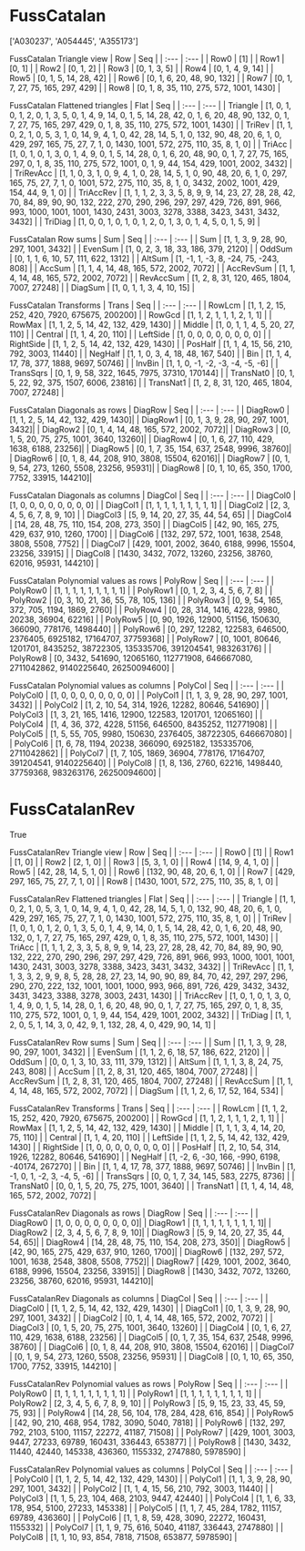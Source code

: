# FussCatalan
['A030237', 'A054445', 'A355173']

FussCatalan Triangle view
|  Row   |  Seq   |
| :---   |  :---  |
| Row0 | [1] |
| Row1 | [0, 1] |
| Row2 | [0, 1, 2] |
| Row3 | [0, 1, 3, 5] |
| Row4 | [0, 1, 4, 9, 14] |
| Row5 | [0, 1, 5, 14, 28, 42] |
| Row6 | [0, 1, 6, 20, 48, 90, 132] |
| Row7 | [0, 1, 7, 27, 75, 165, 297, 429] |
| Row8 | [0, 1, 8, 35, 110, 275, 572, 1001, 1430] |

FussCatalan Flattened triangles
| Flat      |  Seq  |
| :---      | :---  |
| Triangle  | [1, 0, 1, 0, 1, 2, 0, 1, 3, 5, 0, 1, 4, 9, 14, 0, 1, 5, 14, 28, 42, 0, 1, 6, 20, 48, 90, 132, 0, 1, 7, 27, 75, 165, 297, 429, 0, 1, 8, 35, 110, 275, 572, 1001, 1430] |
| TriRev    | [1, 1, 0, 2, 1, 0, 5, 3, 1, 0, 14, 9, 4, 1, 0, 42, 28, 14, 5, 1, 0, 132, 90, 48, 20, 6, 1, 0, 429, 297, 165, 75, 27, 7, 1, 0, 1430, 1001, 572, 275, 110, 35, 8, 1, 0] |
| TriAcc    | [1, 0, 1, 0, 1, 3, 0, 1, 4, 9, 0, 1, 5, 14, 28, 0, 1, 6, 20, 48, 90, 0, 1, 7, 27, 75, 165, 297, 0, 1, 8, 35, 110, 275, 572, 1001, 0, 1, 9, 44, 154, 429, 1001, 2002, 3432] |
| TriRevAcc | [1, 1, 0, 3, 1, 0, 9, 4, 1, 0, 28, 14, 5, 1, 0, 90, 48, 20, 6, 1, 0, 297, 165, 75, 27, 7, 1, 0, 1001, 572, 275, 110, 35, 8, 1, 0, 3432, 2002, 1001, 429, 154, 44, 9, 1, 0] |
| TriAccRev | [1, 1, 1, 2, 3, 3, 5, 8, 9, 9, 14, 23, 27, 28, 28, 42, 70, 84, 89, 90, 90, 132, 222, 270, 290, 296, 297, 297, 429, 726, 891, 966, 993, 1000, 1001, 1001, 1430, 2431, 3003, 3278, 3388, 3423, 3431, 3432, 3432] |
| TriDiag   | [1, 0, 0, 1, 0, 1, 0, 1, 2, 0, 1, 3, 0, 1, 4, 5, 0, 1, 5, 9] |

FussCatalan Row sums
| Sum       |   Seq  |
| :---      |  :---  |
| Sum       | [1, 1, 3, 9, 28, 90, 297, 1001, 3432] |
| EvenSum   | [1, 0, 2, 3, 18, 33, 186, 379, 2120] |
| OddSum    | [0, 1, 1, 6, 10, 57, 111, 622, 1312] |
| AltSum    | [1, -1, 1, -3, 8, -24, 75, -243, 808] |
| AccSum    | [1, 1, 4, 14, 48, 165, 572, 2002, 7072] |
| AccRevSum | [1, 1, 4, 14, 48, 165, 572, 2002, 7072] |
| RevAccSum | [1, 2, 8, 31, 120, 465, 1804, 7007, 27248] |
| DiagSum   | [1, 0, 1, 1, 3, 4, 10, 15] |

FussCatalan Transforms
| Trans     |   Seq  |
| :---      |  :---  |
| RowLcm    | [1, 1, 2, 15, 252, 420, 7920, 675675, 200200] |
| RowGcd    | [1, 1, 2, 1, 1, 1, 2, 1, 1] |
| RowMax    | [1, 1, 2, 5, 14, 42, 132, 429, 1430] |
| Middle    | [1, 0, 1, 1, 4, 5, 20, 27, 110] |
| Central   | [1, 1, 4, 20, 110] |
| LeftSide  | [1, 0, 0, 0, 0, 0, 0, 0, 0] |
| RightSide | [1, 1, 2, 5, 14, 42, 132, 429, 1430] |
| PosHalf   | [1, 1, 4, 15, 56, 210, 792, 3003, 11440] |
| NegHalf   | [1, 1, 0, 3, 4, 18, 48, 167, 540] |
| Bin       | [1, 1, 4, 17, 78, 377, 1888, 9697, 50746] |
| InvBin    | [1, 1, 0, -1, -2, -3, -4, -5, -6] |
| TransSqrs | [0, 1, 9, 58, 322, 1645, 7975, 37310, 170144] |
| TransNat0 | [0, 1, 5, 22, 92, 375, 1507, 6006, 23816] |
| TransNat1 | [1, 2, 8, 31, 120, 465, 1804, 7007, 27248] |

FussCatalan Diagonals as rows
| DiagRow  |   Seq  |
| :---     |  :---  |
| DiagRow0 | [1, 1, 2, 5, 14, 42, 132, 429, 1430]|
| DiagRow1 | [0, 1, 3, 9, 28, 90, 297, 1001, 3432]|
| DiagRow2 | [0, 1, 4, 14, 48, 165, 572, 2002, 7072]|
| DiagRow3 | [0, 1, 5, 20, 75, 275, 1001, 3640, 13260]|
| DiagRow4 | [0, 1, 6, 27, 110, 429, 1638, 6188, 23256]|
| DiagRow5 | [0, 1, 7, 35, 154, 637, 2548, 9996, 38760]|
| DiagRow6 | [0, 1, 8, 44, 208, 910, 3808, 15504, 62016]|
| DiagRow7 | [0, 1, 9, 54, 273, 1260, 5508, 23256, 95931]|
| DiagRow8 | [0, 1, 10, 65, 350, 1700, 7752, 33915, 144210]|

FussCatalan Diagonals as columns
| DiagCol  |   Seq  |
| :---     |  :---  |
| DiagCol0 | [1, 0, 0, 0, 0, 0, 0, 0, 0] |
| DiagCol1 | [1, 1, 1, 1, 1, 1, 1, 1, 1] |
| DiagCol2 | [2, 3, 4, 5, 6, 7, 8, 9, 10] |
| DiagCol3 | [5, 9, 14, 20, 27, 35, 44, 54, 65] |
| DiagCol4 | [14, 28, 48, 75, 110, 154, 208, 273, 350] |
| DiagCol5 | [42, 90, 165, 275, 429, 637, 910, 1260, 1700] |
| DiagCol6 | [132, 297, 572, 1001, 1638, 2548, 3808, 5508, 7752] |
| DiagCol7 | [429, 1001, 2002, 3640, 6188, 9996, 15504, 23256, 33915] |
| DiagCol8 | [1430, 3432, 7072, 13260, 23256, 38760, 62016, 95931, 144210] |

FussCatalan Polynomial values as rows
| PolyRow  |   Seq  |
| :---     |  :---  |
| PolyRow0 | [1, 1, 1, 1, 1, 1, 1, 1, 1] |
| PolyRow1 | [0, 1, 2, 3, 4, 5, 6, 7, 8] |
| PolyRow2 | [0, 3, 10, 21, 36, 55, 78, 105, 136] |
| PolyRow3 | [0, 9, 54, 165, 372, 705, 1194, 1869, 2760] |
| PolyRow4 | [0, 28, 314, 1416, 4228, 9980, 20238, 36904, 62216] |
| PolyRow5 | [0, 90, 1926, 12900, 51156, 150630, 366090, 778176, 1498440] |
| PolyRow6 | [0, 297, 12282, 122583, 646500, 2376405, 6925182, 17164707, 37759368] |
| PolyRow7 | [0, 1001, 80646, 1201701, 8435252, 38722305, 135335706, 391204541, 983263176] |
| PolyRow8 | [0, 3432, 541690, 12065160, 112771908, 646667080, 2711042862, 9140225640, 26250094600] |

FussCatalan Polynomial values as columns
| PolyCol  |   Seq  |
| :---     |  :---  |
| PolyCol0 | [1, 0, 0, 0, 0, 0, 0, 0, 0] |
| PolyCol1 | [1, 1, 3, 9, 28, 90, 297, 1001, 3432] |
| PolyCol2 | [1, 2, 10, 54, 314, 1926, 12282, 80646, 541690] |
| PolyCol3 | [1, 3, 21, 165, 1416, 12900, 122583, 1201701, 12065160] |
| PolyCol4 | [1, 4, 36, 372, 4228, 51156, 646500, 8435252, 112771908] |
| PolyCol5 | [1, 5, 55, 705, 9980, 150630, 2376405, 38722305, 646667080] |
| PolyCol6 | [1, 6, 78, 1194, 20238, 366090, 6925182, 135335706, 2711042862] |
| PolyCol7 | [1, 7, 105, 1869, 36904, 778176, 17164707, 391204541, 9140225640] |
| PolyCol8 | [1, 8, 136, 2760, 62216, 1498440, 37759368, 983263176, 26250094600] |

# FussCatalanRev
True

FussCatalanRev Triangle view
|  Row   |  Seq   |
| :---   |  :---  |
| Row0 | [1] |
| Row1 | [1, 0] |
| Row2 | [2, 1, 0] |
| Row3 | [5, 3, 1, 0] |
| Row4 | [14, 9, 4, 1, 0] |
| Row5 | [42, 28, 14, 5, 1, 0] |
| Row6 | [132, 90, 48, 20, 6, 1, 0] |
| Row7 | [429, 297, 165, 75, 27, 7, 1, 0] |
| Row8 | [1430, 1001, 572, 275, 110, 35, 8, 1, 0] |

FussCatalanRev Flattened triangles
| Flat      |  Seq  |
| :---      | :---  |
| Triangle  | [1, 1, 0, 2, 1, 0, 5, 3, 1, 0, 14, 9, 4, 1, 0, 42, 28, 14, 5, 1, 0, 132, 90, 48, 20, 6, 1, 0, 429, 297, 165, 75, 27, 7, 1, 0, 1430, 1001, 572, 275, 110, 35, 8, 1, 0] |
| TriRev    | [1, 0, 1, 0, 1, 2, 0, 1, 3, 5, 0, 1, 4, 9, 14, 0, 1, 5, 14, 28, 42, 0, 1, 6, 20, 48, 90, 132, 0, 1, 7, 27, 75, 165, 297, 429, 0, 1, 8, 35, 110, 275, 572, 1001, 1430] |
| TriAcc    | [1, 1, 1, 2, 3, 3, 5, 8, 9, 9, 14, 23, 27, 28, 28, 42, 70, 84, 89, 90, 90, 132, 222, 270, 290, 296, 297, 297, 429, 726, 891, 966, 993, 1000, 1001, 1001, 1430, 2431, 3003, 3278, 3388, 3423, 3431, 3432, 3432] |
| TriRevAcc | [1, 1, 1, 3, 3, 2, 9, 9, 8, 5, 28, 28, 27, 23, 14, 90, 90, 89, 84, 70, 42, 297, 297, 296, 290, 270, 222, 132, 1001, 1001, 1000, 993, 966, 891, 726, 429, 3432, 3432, 3431, 3423, 3388, 3278, 3003, 2431, 1430] |
| TriAccRev | [1, 0, 1, 0, 1, 3, 0, 1, 4, 9, 0, 1, 5, 14, 28, 0, 1, 6, 20, 48, 90, 0, 1, 7, 27, 75, 165, 297, 0, 1, 8, 35, 110, 275, 572, 1001, 0, 1, 9, 44, 154, 429, 1001, 2002, 3432] |
| TriDiag   | [1, 1, 2, 0, 5, 1, 14, 3, 0, 42, 9, 1, 132, 28, 4, 0, 429, 90, 14, 1] |

FussCatalanRev Row sums
| Sum       |   Seq  |
| :---      |  :---  |
| Sum       | [1, 1, 3, 9, 28, 90, 297, 1001, 3432] |
| EvenSum   | [1, 1, 2, 6, 18, 57, 186, 622, 2120] |
| OddSum    | [0, 0, 1, 3, 10, 33, 111, 379, 1312] |
| AltSum    | [1, 1, 1, 3, 8, 24, 75, 243, 808] |
| AccSum    | [1, 2, 8, 31, 120, 465, 1804, 7007, 27248] |
| AccRevSum | [1, 2, 8, 31, 120, 465, 1804, 7007, 27248] |
| RevAccSum | [1, 1, 4, 14, 48, 165, 572, 2002, 7072] |
| DiagSum   | [1, 1, 2, 6, 17, 52, 164, 534] |

FussCatalanRev Transforms
| Trans     |   Seq  |
| :---      |  :---  |
| RowLcm    | [1, 1, 2, 15, 252, 420, 7920, 675675, 200200] |
| RowGcd    | [1, 1, 2, 1, 1, 1, 2, 1, 1] |
| RowMax    | [1, 1, 2, 5, 14, 42, 132, 429, 1430] |
| Middle    | [1, 1, 1, 3, 4, 14, 20, 75, 110] |
| Central   | [1, 1, 4, 20, 110] |
| LeftSide  | [1, 1, 2, 5, 14, 42, 132, 429, 1430] |
| RightSide | [1, 0, 0, 0, 0, 0, 0, 0, 0] |
| PosHalf   | [1, 2, 10, 54, 314, 1926, 12282, 80646, 541690] |
| NegHalf   | [1, -2, 6, -30, 166, -990, 6198, -40174, 267270] |
| Bin       | [1, 1, 4, 17, 78, 377, 1888, 9697, 50746] |
| InvBin    | [1, -1, 0, 1, -2, 3, -4, 5, -6] |
| TransSqrs | [0, 0, 1, 7, 34, 145, 583, 2275, 8736] |
| TransNat0 | [0, 0, 1, 5, 20, 75, 275, 1001, 3640] |
| TransNat1 | [1, 1, 4, 14, 48, 165, 572, 2002, 7072] |

FussCatalanRev Diagonals as rows
| DiagRow  |   Seq  |
| :---     |  :---  |
| DiagRow0 | [1, 0, 0, 0, 0, 0, 0, 0, 0]|
| DiagRow1 | [1, 1, 1, 1, 1, 1, 1, 1, 1]|
| DiagRow2 | [2, 3, 4, 5, 6, 7, 8, 9, 10]|
| DiagRow3 | [5, 9, 14, 20, 27, 35, 44, 54, 65]|
| DiagRow4 | [14, 28, 48, 75, 110, 154, 208, 273, 350]|
| DiagRow5 | [42, 90, 165, 275, 429, 637, 910, 1260, 1700]|
| DiagRow6 | [132, 297, 572, 1001, 1638, 2548, 3808, 5508, 7752]|
| DiagRow7 | [429, 1001, 2002, 3640, 6188, 9996, 15504, 23256, 33915]|
| DiagRow8 | [1430, 3432, 7072, 13260, 23256, 38760, 62016, 95931, 144210]|

FussCatalanRev Diagonals as columns
| DiagCol  |   Seq  |
| :---     |  :---  |
| DiagCol0 | [1, 1, 2, 5, 14, 42, 132, 429, 1430] |
| DiagCol1 | [0, 1, 3, 9, 28, 90, 297, 1001, 3432] |
| DiagCol2 | [0, 1, 4, 14, 48, 165, 572, 2002, 7072] |
| DiagCol3 | [0, 1, 5, 20, 75, 275, 1001, 3640, 13260] |
| DiagCol4 | [0, 1, 6, 27, 110, 429, 1638, 6188, 23256] |
| DiagCol5 | [0, 1, 7, 35, 154, 637, 2548, 9996, 38760] |
| DiagCol6 | [0, 1, 8, 44, 208, 910, 3808, 15504, 62016] |
| DiagCol7 | [0, 1, 9, 54, 273, 1260, 5508, 23256, 95931] |
| DiagCol8 | [0, 1, 10, 65, 350, 1700, 7752, 33915, 144210] |

FussCatalanRev Polynomial values as rows
| PolyRow  |   Seq  |
| :---     |  :---  |
| PolyRow0 | [1, 1, 1, 1, 1, 1, 1, 1, 1] |
| PolyRow1 | [1, 1, 1, 1, 1, 1, 1, 1, 1] |
| PolyRow2 | [2, 3, 4, 5, 6, 7, 8, 9, 10] |
| PolyRow3 | [5, 9, 15, 23, 33, 45, 59, 75, 93] |
| PolyRow4 | [14, 28, 56, 104, 178, 284, 428, 616, 854] |
| PolyRow5 | [42, 90, 210, 468, 954, 1782, 3090, 5040, 7818] |
| PolyRow6 | [132, 297, 792, 2103, 5100, 11157, 22272, 41187, 71508] |
| PolyRow7 | [429, 1001, 3003, 9447, 27233, 69789, 160431, 336443, 653877] |
| PolyRow8 | [1430, 3432, 11440, 42440, 145338, 436360, 1155332, 2747880, 5978590] |

FussCatalanRev Polynomial values as columns
| PolyCol  |   Seq  |
| :---     |  :---  |
| PolyCol0 | [1, 1, 2, 5, 14, 42, 132, 429, 1430] |
| PolyCol1 | [1, 1, 3, 9, 28, 90, 297, 1001, 3432] |
| PolyCol2 | [1, 1, 4, 15, 56, 210, 792, 3003, 11440] |
| PolyCol3 | [1, 1, 5, 23, 104, 468, 2103, 9447, 42440] |
| PolyCol4 | [1, 1, 6, 33, 178, 954, 5100, 27233, 145338] |
| PolyCol5 | [1, 1, 7, 45, 284, 1782, 11157, 69789, 436360] |
| PolyCol6 | [1, 1, 8, 59, 428, 3090, 22272, 160431, 1155332] |
| PolyCol7 | [1, 1, 9, 75, 616, 5040, 41187, 336443, 2747880] |
| PolyCol8 | [1, 1, 10, 93, 854, 7818, 71508, 653877, 5978590] |


